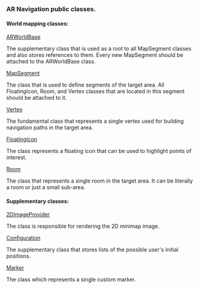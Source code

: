### AR Navigation public classes.


#### World mapping classes:

[ARWorldBase](https://github.com/nesseratious/AR-Navigation/blob/master/Documentation/Debug.md) 
 
The supplementary class that is used as a root to all MapSegment classes and also stores references to them. Every new MapSegment should be attached to the ARWorldBase class.

[MapSegment](https://github.com/nesseratious/AR-Navigation/blob/master/API/MapSegment.md) 

The class that is used to define segments of the target area. All FloatingIcon, Room, and Vertex classes that are located in this segment should be attached to it.
  
[Vertex](https://github.com/nesseratious/AR-Navigation/blob/master/API/Vetrex.md) 

The fundamental class that represents a single vertex used for building navigation paths in the target area.

[FloatingIcon](https://github.com/nesseratious/AR-Navigation/blob/master/API/FloatingIcon.md) 

The class represents a floating icon that can be used to highlight points of interest.

[Room](https://github.com/nesseratious/AR-Navigation/blob/master/API/Room.md) 

The class that represents a single room in the target area. It can be literally a room or just a small sub-area.
  
  
#### Supplementary classes:
   
[2DImageProvider](https://github.com/nesseratious/AR-Navigation/blob/master/API/2DImageProvider.md) 
    
The class is responsible for rendering the 2D minimap image.
    
[Configuration](https://github.com/nesseratious/AR-Navigation/blob/master/API/Configuration.md) 

The supplementary class that stores lists of the possible user's initial positions.
    
[Marker](https://github.com/nesseratious/AR-Navigation/blob/master/API/Marker.md) 

The class which represents a single custom marker.

